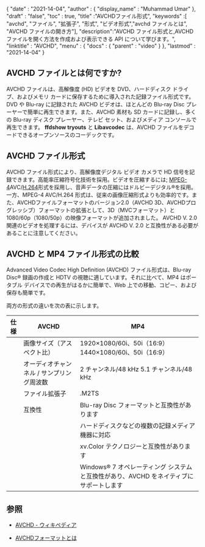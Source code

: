 {
  "date" : "2021-14-04",
  "author" : {
    "display_name" : "Muhammad Umar"
},
  "draft" : "false",
  "toc" : true,
  "title" :"AVCHDファイル形式",
  "keywords" :[ "avchd", "ファイル", "拡張子", "形式", "ビデオ形式","avchd ファイルとは", "AVCHD ファイルの開き方"],
  "description":"AVCHD ファイル形式と,AVCHD ファイルを開く方法を作成および表示できる API について学びます。",
  "linktitle" : "AVCHD",
  "menu" : {
    "docs" : {
      "parent" : "video"
}
},
  "lastmod" : "2021-14-04"
}

## AVCHD ファイルとは何ですか? ##

AVCHD ファイルは、高解像度 (HD) ビデオを DVD、ハードディスク ドライブ、およびメモリ カードに保存するために導入された記録ファイル形式です。 DVD や Blu-ray に記録された AVCHD ビデオは、ほとんどの Blu-ray Disc プレーヤーで簡単に再生できます。また、AVCHD 素材も SD カードに記録し、多くの Blu-ray ディスク プレーヤー、テレビ セット、およびメディア コンソールで再生できます。 **ffdshow tryouts** と **Libavcodec** は、AVCHD ファイルをデコードできるオープンソースのコーデックです。


## AVCHD ファイル形式

AVCHD ファイル形式により、高解像度デジタル ビデオ カメラで HD 信号を記録できます。高能率圧縮符号化技術を採用。ビデオを圧縮するには; [MPEG-4](/video/mp4/)AVC/[H.264](/video/h264/)形式を採用し、音声データの圧縮にはドルビーデジタル®を採用。一方、MPEG-4 AVC/H.264 形式は、従来の画像圧縮形式よりも効率的です。また、AVCHDファイルフォーマットのバージョン2.0（AVCHD 3D、AVCHDプログレッシブ）フォーマットの拡張として、3D（MVCフォーマット）と1080/60p（1080/50p）の映像フォーマットが追加されました。
AVCHD V. 2.0 関連のビデオを処理するには、デバイスが AVCHD V. 2.0 と互換性がある必要があることに注意してください。

## AVCHD と MP4 ファイル形式の比較 ##

Advanced Video Codec High Definition (AVCHD) ファイル形式は、Blu-ray Disc® 録画の作成と HDTV の視聴に適しています。それに比べて、MP4 はポータブル デバイスでの再生がはるかに簡単で、Web 上での移動、コピー、および保存も簡単です。

両方の形式の違いを次の表に示します。

|仕様 |AVCHD|MP4|
|---------------------|----|----|
| |画像サイズ（アスペクト比）|1920×1080/60i、50i（16:9） 1440×1080/60i、50i（16:9）|1440×1080/30p（16:9） 1280×720/30p（16:9） 9) 640×480/30p (4:3)|
| |オーディオチャンネル / サンプリング周波数 |2 チャンネル/48 kHz 5.1 チャンネル/48 kHz|2 チャンネル/48 kHz.|
| |ファイル拡張子 |.M2TS|.MP4|
| |互換性 |Blu-ray Disc フォーマットと互換性があります|Apple® QuickTime® フォーマットと互換性があります|
| | |ハードディスクなどの複数の記録メディア機器に対応|PlayStation NetworkによるPlayStation® Videoをはじめ、さまざまな記録メディアやネットワークに対応|
| | |xv.Color テクノロジーと互換性があります|Windows 7 オペレーティング システムと互換性があり、MP4 をネイティブにサポートしています|
| | |Windows® 7 オペレーティング システムと互換性があり、AVCHD をネイティブにサポートします||


## 参照 ##

- [AVCHD - ウィキペディア](https://en.wikipedia.org/wiki/AVCHD)
* [AVCHDフォーマットとは](https://www.sony.com/electronics/support/articles/00016537)



